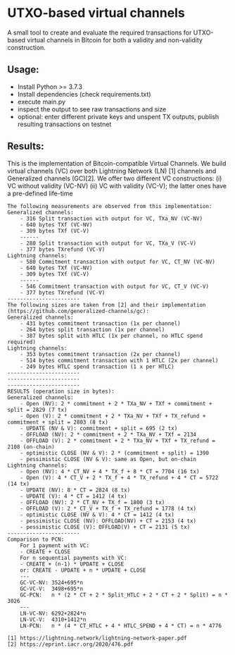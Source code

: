 # UTXO-based virtual channels

A small tool to create and evaluate the required transactions for UTXO-based virtual channels in Bitcoin 
for both a validity and non-validity construction.

## Usage:

- Install Python >= 3.7.3
- Install dependencies (check requirements.txt)
- execute main.py
- inspect the output to see raw transactions and size
- optional: enter different private keys and unspent TX outputs, publish resulting transactions on testnet
 
## Results:
This is the implementation of Bitcoin-compatible Virtual Channels.
    We build virtual channels (VC) over both Lightning Network (LN) [1] channels and Generalized channels (GC)[2].
    We offer two different VC constructions: (i) VC without validity (VC-NV)
(ii) VC with validity (VC-V); the latter ones have a pre-defined life-time

    The following measurements are observed from this implementation:
    Generalized channels:
        - 316 Split transaction with output for VC, TXa_NV (VC-NV)
        - 640 bytes TXf (VC-NV)
        - 309 bytes TXf (VC-V)
        ------
        - 280 Split transaction with output for VC, TXa_V (VC-V)
        - 377 bytes TXrefund (VC-V)
    Lightning channels:
        - 580 Commitment transaction with output for VC, CT_NV (VC-NV)
        - 640 bytes TXf (VC-NV)
        - 309 bytes TXf (VC-V)
        ------
        - 546 Commitment transaction with output for VC, CT_V (VC-V)
        - 377 bytes TXrefund (VC-V)
    -----------------------
    The following sizes are taken from [2] and their implementation
    (https://github.com/generalized-channels/gc):
    Generalized channels:
        - 431 bytes commitment transaction (1x per channel)
        - 264 bytes split transaction (1x per channel)
        - 387 bytes split with HTLC (1x per channel, no HTLC spend required)
    Lightning channels:
        - 353 bytes commitment transaction (2x per channel)
        - 514 bytes commitment transaction with 1 HTLC (2x per channel)
        - 249 bytes HTLC spend transaction (1 x per HTLC)
    -----------------------
    -----------------------
    -----------------------
    RESULTS (operation size in bytes):
    Generalized channels:
        - Open (NV): 2 * commitment + 2 * TXa_NV + TXf + commitment + split = 2829 (7 tx)
        - Open (V): 2 * commitment + 2 * TXa_NV + TXf + TX_refund + commitment + split = 2803 (8 tx)
        - UPDATE (NV & V): commitment + split = 695 (2 tx)
        - OFFLOAD (NV): 2 * commitment + 2 * TXa_NV + TXf = 2134
        - OFFLOAD (V): 2 * commitment + 2 * TXa_NV + TXf + TX_refund = 2108 (on-chain)
        - optimistic CLOSE (NV & V): 2 * (commitment + split) = 1390
        - pessimistic CLOSE (NV & V): same as Open, but on-chain
    Lightning channels:
        - Open (NV): 4 * CT_NV + 4 * TX_f + 8 * CT = 7704 (16 tx)
        - Open (V): 4 * CT_V + 2 * TX_f + 4 * TX_refund + 4 * CT = 5722 (14 tx)
        - UPDATE (NV): 8 * CT = 2824 (8 tx)
        - UPDATE (V): 4 * CT = 1412 (4 tx)
        - OFFLOAD (NV): 2 * CT_NV + TX_f = 1800 (3 tx)
        - OFFLOAD (V): 2 * CT_V + TX_f + TX_refund = 1778 (4 tx)
        - optimistic CLOSE (NV & V): 4 * CT = 1412 (4 tx)
        - pessimistic CLOSE (NV): OFFLOAD(NV) + CT = 2153 (4 tx)
        - pessimistic CLOSE (V): OFFLOAD(V) + CT = 2131 (5 tx)
    -----------------------
    Comparison to PCN:
        For 1 payment with VC:
        - CREATE + CLOSE
        For n sequential payments with VC:
        - CREATE + (n-1) * UPDATE + CLOSE
        or: CREATE - UPDATE + n * UPDATE + CLOSE
        ---
        GC-VC-NV: 3524+695*n
        GC-VC-V:  3498+695*n
        GC-PCN:   n * (2 * CT + 2 * Split_HTLC + 2 * CT + 2 * Split) = n * 3026
        ---
        LN-VC-NV: 6292+2824*n
        LN-VC-V:  4310+1412*n
        LN-PCN:   n * (4 * CT_HTLC + 4 * HTLC_SPEND + 4 * CT) = n * 4776

    [1] https://lightning.network/lightning-network-paper.pdf
    [2] https://eprint.iacr.org/2020/476.pdf
